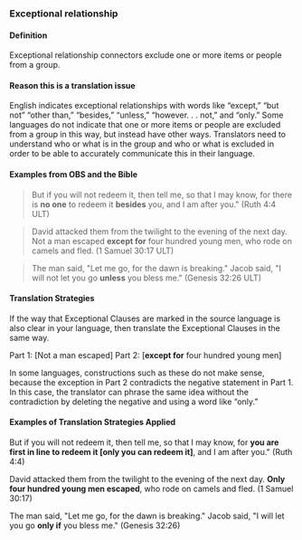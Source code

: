 ### Exceptional relationship 

#### Definition

Exceptional relationship connectors exclude one or more items or people from a group. 

#### Reason this is a translation issue

English indicates exceptional relationships with words like “except,” “but not” “other than,” “besides,” “unless,” “however. . . not,” and “only.” Some languages do not indicate that one or more items or people are excluded from a group in this way, but instead have other ways. Translators need to understand who or what is in the group and who or what is excluded in order to be able to accurately communicate this in their language.

#### Examples from OBS and the Bible

> But if you will not redeem it, then tell me, so that I may know, for there is **no one** to redeem it **besides** you, and I am after you." (Ruth 4:4 ULT)

> David attacked them from the twilight to the evening of the next day. Not a man escaped **except for** four hundred young men, who rode on camels and fled. (1 Samuel 30:17 ULT)

> The man said, "Let me go, for the dawn is breaking." Jacob said, "I will not let you go **unless** you bless me." (Genesis 32:26 ULT)

#### Translation Strategies

If the way that Exceptional Clauses are marked in the source language is also clear in your language, then translate the Exceptional Clauses in the same way.

Part 1: [Not a man escaped] Part 2: [**except for** four hundred young men]

In some languages, constructions such as these do not make sense, because the exception in Part 2 contradicts the negative statement in Part 1. In this case, the translator can phrase the same idea without the contradiction by deleting the negative and using a word like “only.”

#### Examples of Translation Strategies Applied

But if you will not redeem it, then tell me, so that I may know, for **you are first in line to redeem it [only you can redeem it]**, and I am after you." (Ruth 4:4)

David attacked them from the twilight to the evening of the next day. **Only four hundred young men escaped**, who rode on camels and fled. (1 Samuel 30:17) 

The man said, "Let me go, for the dawn is breaking." Jacob said, "I will let you go **only if** you bless me." (Genesis 32:26)
